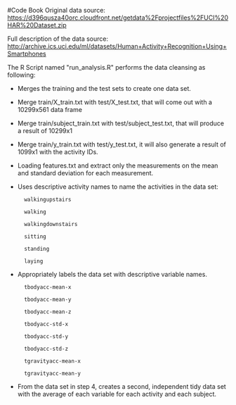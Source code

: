 #Code Book
Original data source: https://d396qusza40orc.cloudfront.net/getdata%2Fprojectfiles%2FUCI%20HAR%20Dataset.zip

Full description of the data source: http://archive.ics.uci.edu/ml/datasets/Human+Activity+Recognition+Using+Smartphones 

The R Script named "run_analysis.R" performs the data cleansing as following:
* Merges the training and the test sets to create one data set.
*   Merge train/X_train.txt with test/X_test.txt, that will come out with a 10299x561 data frame
*   Merge train/subject_train.txt with test/subject_test.txt, that will produce a result of 10299x1
*   Merge train/y_train.txt with test/y_test.txt, it will also generate a result of 1099x1 with the activity IDs.
* Loading features.txt and extract only the measurements on the mean and standard deviation for each measurement. 
* Uses descriptive activity names to name the activities in the data set:

        walkingupstairs
        
        walking
        
        walkingdownstairs
        
        sitting
        
        standing
        
        laying
* Appropriately labels the data set with descriptive variable names. 
        

        tbodyacc-mean-x 
        
        tbodyacc-mean-y 
        
        tbodyacc-mean-z 
        
        tbodyacc-std-x 
        
        tbodyacc-std-y 
        
        tbodyacc-std-z 
        
        tgravityacc-mean-x 
        
        tgravityacc-mean-y

* From the data set in step 4, creates a second, independent tidy data set with the average of each variable for each activity and each subject.
